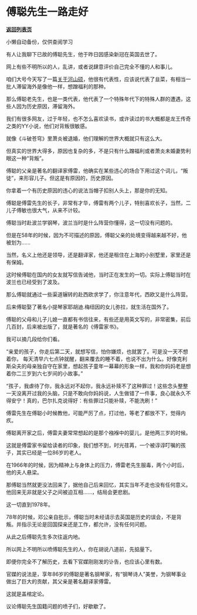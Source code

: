 # 傅聪先生一路走好

[**返回列表页**](/gzh/记忆承载3)

小懒自动备份，仅供查阅学习

有人让我聊下已故的傅聪先生，他于昨日因感染新冠在英国去世了。  

  

网上有些不明所以的人，乱讲，或者说肆意评价自己完全不懂的人和事儿。  

  

咱们大号今天写了一篇[关于河山硕](https://mp.weixin.qq.com/s?__biz=MzU0MjYwNDU2Mw==&mid=2247495473&idx=2&sn=658604a5d416d84df903505da1f02dda&chksm=fb1a834dcc6d0a5bd0c674ccd25aafc443b6af5775cb1549b3733b74e39e4623caf49fca3cf7&token=1811938732&lang=zh_CN&scene=21#wechat_redirect)，他很有代表性，应该说代表了韭菜，有相当一批人滞留海外是像他一样，想蹭福利的那种。  

  

那么傅聪老先生，也是一类代表，他代表了一个特殊年代下的特殊人群的遭遇，这些人因为历史原因，滞留海外。  

  

我们有很多网友，过于年轻，也不怎么喜欢读书，或许读过的书大概都是龙王传奇之类的YY小说，他们对背叛很敏感。  

  

就像《斗破苍穹》里萧炎被退婚，他们理解的世界大概就只有这么大。

  

但真实的世界大得多，原因也复杂的多，不是只有什么蹭福利或者萧炎未婚妻势利眼这一种“背叛”。

  

傅聪的父亲是著名的翻译家傅雷，他确实在某些违心的场合下用过这个词儿，“叛徒”，来形容儿子。但这是有原因的，历史原因。  

  

你拿着一个有历史原因的违心的说法当帽子扣别人头上，那是你的无知。

  

傅聪是傅雷先生的长子，非常有才华，傅雷有两个儿子，特别喜欢长子，当然，二儿子傅敏也很大气，从来不计较。  

  

傅聪当时赴波兰学钢琴，波兰当时是什么阵营你懂得，这一切没有问题的。  

  

但是在58年的时候，因为不可描述的原因，傅聪父亲的处境变得越来越不好，他被划为......  

  

当然，名义上他还是领导，还是翻译家，他还是租住在上海的小别墅里，家里还是有保姆。  

  

这时候傅聪在国内的女友就写信告诫他，当时正在发生的一切。实际上傅聪当时在波兰也已经受到了波及。  

  

那么傅聪就通过一些渠道辗转的赴西欧求学了，你注意年代，西欧又是什么阵营。  

  

后来傅聪娶了著名小提琴家耶胡迪.梅纽因的女儿弥拉，就生活在国外了。

  

傅聪的父母和儿子儿媳一直都有书信往来，有些还是用英文写的，非常密集，前后几百封，后来被出版了，就是著名的《傅雷家书》。  

  

我可以摘几段给你们看。  

  

“亲爱的孩子，你走后第二天，就想写信，怕你嫌烦，也就罢了。可是没一天不想着你，
每天清早六七点钟就醒，翻来覆去的睡不着，也说不出为什么。好像克利斯朵夫的母亲独自守在家里，想起孩子童年一幕幕的形象一样，我和你妈妈老是想着你二三岁到六七岁间的小故事。”

  

“孩子，我虐待了你，我永远对不起你，我永远补赎不了这种罪过！这些念头整整一天没离开过我的头脑，只是不敢向你妈妈说，人生做错了一件事，良心就永久不得安宁！真的，巴尔扎克说得好：有些罪过只能补赎，不能洗刷！”

  

傅雷先生在傅聪小时候教他，可能严厉了点，打过他，等老了都放不下，觉得内疚。  

  

傅聪离开家之后，傅雷夫妻常常想起的是那个襁褓中的婴儿，是他两三岁的时候。

  

这就是傅雷家书留给读者的印象，我们想不到，时光荏苒，一个被谆谆叮嘱的孩子，其实已经是一位86岁的老人。  

  

在1966年的时候，因为精神上与身体上的压力，傅雷老先生服毒，两个小时后，他的夫人悬梁。  

  

那傅聪当然就更没法回来了，据他自己后来回忆，其实当年不走也没有任何意义。他回来无非就是父子之间被迫互相......，结局会更悲剧。

  

这一切直到1978年。

  

78年的时候，邓公亲自批示，傅聪当时未经请示去英国是历史的误会，不是背叛。并指示无论是回国探亲还是工作，都允许，没有任何问题。

  

从此之后傅聪先生多次往返内地。  

  

所以网上不明所以喷傅聪先生的人，你在胡说八道前，先掂量下。  

  

即便你完全不了解历史，去看下官媒刚刚发的讣告，也应该心里有数。  

  

官媒的说法是，享年86岁的傅聪是著名钢琴家，有“钢琴诗人”美誉，为钢琴事业做出了巨大的贡献，其父亲是著名翻译家傅雷。

  

这就是盖棺定论。  

  

议论傅聪先生国籍问题的喷子们，好歇歇了。

